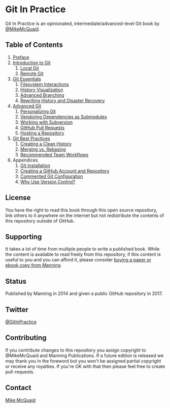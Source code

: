 # Git In Practice
Git In Practice is an opinionated, intermediate/advanced-level Git book by [@MikeMcQuaid](https://github.com/MikeMcQuaid).

## Table of Contents
1. [Preface](00-Preface.adoc)
2. [Introduction to Git](01-01-IntroductionToGit.adoc)
    1. [Local Git](01-LocalGit.adoc)
    2. [Remote Git](02-RemoteGit.adoc)
3. [Git Essentials](03-02-GitEssentials.adoc)
    1. [Filesystem Interactions](03-FilesystemInteractions.adoc)
    2. [History Visualization](04-HistoryVisualization.adoc)
    3. [Advanced Branching](05-AdvancedBranching.adoc)
    4. [Rewriting History and Disaster Recovery](06-RewritingHistoryAndDisasterRecovery.adoc)
4. [Advanced Git](07-03-AdvancedGit.adoc)
    1. [Personalizing Git](07-PersonalizingGit.adoc)
    2. [Vendoring Dependencies as Submodules](08-VendoringDependenciesAsSubmodules.adoc)
    3. [Working with Subversion](09-WorkingWithSubversion.adoc)
    4. [GitHub Pull Requests](10-GitHubPullRequests.adoc)
    5. [Hosting a Repository](11-HostingARepository.adoc)
5. [Git Best Practices](12-04-GitBestPractices.adoc)
    1. [Creating a Clean History](12-CreatingACleanHistory.adoc)
    2. [Merging vs. Rebasing](13-MergingVsRebasing.adoc)
    3. [Recommended Team Workflows](14-RecommendedTeamWorkflows.adoc)
6. Appendices
    1. [Git Installation](A-GitInstallation.adoc)
    2. [Creating a GitHub Account and Repository](B-CreatingAGitHubAccountAndRepository.adoc)
    3. [Commented Git Configuration](C-CommentedGitConfiguration.adoc)
    4. [Why Use Version Control?](D-WhyUseVersionControl.adoc)

## License
You have the right to read this book through this open source repository, link others to it anywhere on the internet but not redistribute the contents of this repository outside of GitHub.

## Supporting
It takes a lot of time from multiple people to write a published book. While the content is available to read freely from this repository, if this content is useful to you and you can afford it, please consider [buying a paper or ebook copy from Manning](http://www.manning.com/mcquaid/?a_aid=MikeMcQuaid&a_bid=5688bbf4).

## Status
Published by Manning in 2014 and given a public GitHub repository in 2017.

## Twitter
[@GitInPractice](https://twitter.com/GitInPractice)

## Contributing
If you contribute changes to this repository you assign copyright to @MikeMcQuaid and Manning Publications. If a future edition is released we may thank you in the foreword but you won't be assigned partial copyright or receive any royalties. If you're OK with that then please feel free to create pull-requests.

## Contact
[Mike McQuaid](mailto:mike+gitinpractice@mikemcquaid.com)
